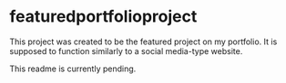 # featuredportfolioproject
This project was created to be the featured project on my portfolio. It is supposed to function similarly to a social media-type website.

This readme is currently pending.

